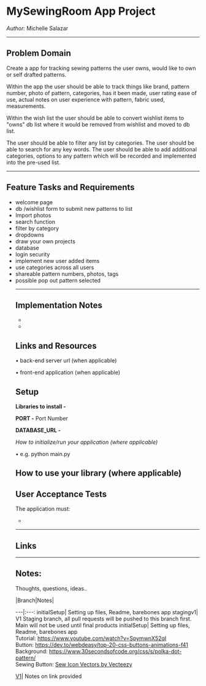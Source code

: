 # MySewingRoom App Project


*Author:* Michelle Salazar

----

## Problem Domain

Create a app for tracking sewing patterns the user owns, would like to own or self drafted patterns.

Within the app the user should be able to track things like brand, pattern number, photo of pattern, categories, has it been made, user rating ease of use, actual notes on user experience with pattern, fabric used, measurements.

Within the wish list the user should be able to convert wishlist items to "owns" db list where it would be removed from wishlist and moved to db list.

The user should be able to filter any list by categories. The user should be able to search for any key words.
The user should be able to add additional categories, options to any pattern which will be recorded and implemented into the pre-used list.

---

## Feature Tasks and Requirements

<ul><li>
welcome page
</li><li>
db /wishlist form to submit new patterns to list
</li><li>
Import photos
</li><li>
search function
</li><li>
 filter by category
</li><li>
dropdowns
</li><li>
draw your own projects
</li><li>
database
</li><li>
login security
</li><li>
implement new user added items
</li><li>
use categories across all users
</li><li>
shareable pattern numbers, photos, tags
</li><li>
possible pop out pattern selected
</li>

---

## Implementation Notes

<ul><li>

</li><li>

</li></ul>

## Links and Resources

• back-end server url (when applicable)<br>

• front-end application (when applicable)

## Setup

**Libraries to install -**
<!-- cat requirements.txt
pip install pytest -->

**PORT -** Port Number

**DATABASE_URL -** 
<!-- URL to the running Postgres instance/db -->

*How to initialize/run your application (where applicable)*

• e.g. python main.py

## How to use your library (where applicable)
<!-- pip freeze > requirements.txt -->

## User Acceptance Tests

The application must:
<ul><li>

</li></ul>

---

## Links

---

## Notes:

Thoughts, questions, ideas..


|Branch|Notes|

---|:---:
initialSetup| Setting up files, Readme, barebones app
stagingv1| V1 Staging branch, all pull requests will be pushed to this branch first. Main will not be used until final products
initialSetup| Setting up files, Readme, barebones app<br>Tutorial: https://www.youtube.com/watch?v=SpymwnX52qI <br>Button: https://dev.to/webdeasy/top-20-css-buttons-animations-f41 <br>Background: https://www.30secondsofcode.org/css/s/polka-dot-pattern/<br> Sewing Button: <a href="https://www.vecteezy.com/free-vector/sew-icon">Sew Icon Vectors by Vecteezy</a>

[V1](v2)| Notes on link provided

